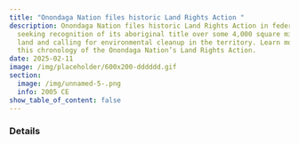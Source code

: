 ```yaml
---
title: "Onondaga Nation files historic Land Rights Action "
description: Onondaga Nation files historic Land Rights Action in federal court
  seeking recognition of its aboriginal title over some 4,000 square miles of
  land and calling for environmental cleanup in the territory. Learn more from
  this chronology of the Onondaga Nation’s Land Rights Action.
date: 2025-02-11
image: /img/placeholder/600x200-dddddd.gif
section:
  image: /img/unnamed-5-.png
  info: 2005 CE
show_table_of_content: false
---
```

### Details
